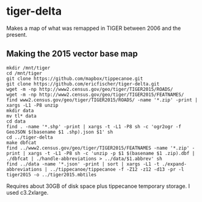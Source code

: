 tiger-delta
===========

Makes a map of what was remapped in TIGER between 2006 and the present.


Making the 2015 vector base map
-------------------------------

    mkdir /mnt/tiger
    cd /mnt/tiger
    git clone https://github.com/mapbox/tippecanoe.git
    git clone https://github.com/ericfischer/tiger-delta.git
    wget -m -np http://www2.census.gov/geo/tiger/TIGER2015/ROADS/
    wget -m -np http://www2.census.gov/geo/tiger/TIGER2015/FEATNAMES/
    find www2.census.gov/geo/tiger/TIGER2015/ROADS/ -name '*.zip' -print | xargs -L1 -P8 unzip
    mkdir data
    mv tl* data
    cd data
    find . -name '*.shp' -print | xargs -t -L1 -P8 sh -c 'ogr2ogr -f GeoJSON $(basename $1 .shp).json $1' sh
    cd ../tiger-delta
    make dbfcat
    find ../www2.census.gov/geo/tiger/TIGER2015/FEATNAMES -name '*.zip' -print | xargs -t -L1 -P8 sh -c 'unzip -p $1 $(basename $1 .zip).dbf | ./dbfcat | ./handle-abbreviations > ../data/$1.abbrev' sh
    find ../data -name '*.json' -print | sort | xargs -L1 -t ./expand-abbreviations | ../tippecanoe/tippecanoe -f -Z12 -z12 -d13 -pr -l tiger2015 -o ../tiger2015.mbtiles

Requires about 30GB of disk space plus tippecanoe temporary storage. I used c3.2xlarge.
